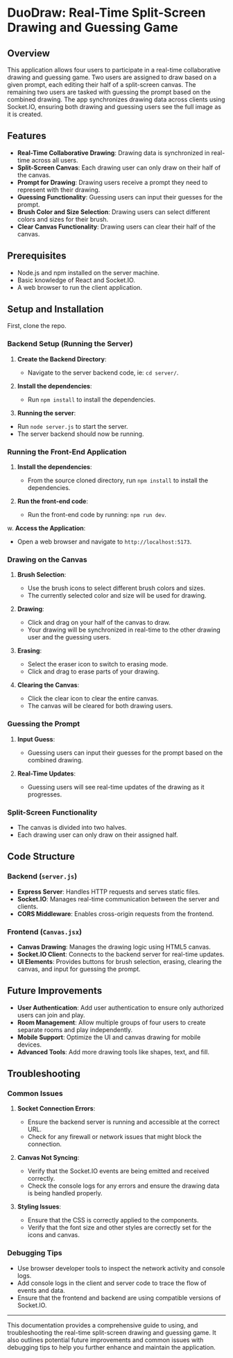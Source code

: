 # DuoDraw: Real-Time Split-Screen Drawing and Guessing Game

## Overview
This application allows four users to participate in a real-time collaborative drawing and guessing game. Two users are assigned to draw based on a given prompt, each editing their half of a split-screen canvas. The remaining two users are tasked with guessing the prompt based on the combined drawing. The app synchronizes drawing data across clients using Socket.IO, ensuring both drawing and guessing users see the full image as it is created.

## Features
- **Real-Time Collaborative Drawing**: Drawing data is synchronized in real-time across all users.
- **Split-Screen Canvas**: Each drawing user can only draw on their half of the canvas.
- **Prompt for Drawing**: Drawing users receive a prompt they need to represent with their drawing.
- **Guessing Functionality**: Guessing users can input their guesses for the prompt.
- **Brush Color and Size Selection**: Drawing users can select different colors and sizes for their brush.
- **Clear Canvas Functionality**: Drawing users can clear their half of the canvas.

## Prerequisites
- Node.js and npm installed on the server machine.
- Basic knowledge of React and Socket.IO.
- A web browser to run the client application.

## Setup and Installation

First, clone the repo.

### Backend Setup (Running the Server)
1. **Create the Backend Directory**:
   - Navigate to the server backend code, ie: `cd server/`.

2. **Install the dependencies**:
   - Run `npm install` to install the dependencies.

3. **Running the server**:
 - Run `node server.js` to start the server. 
- The server backend should now be running.

### Running the Front-End Application
1. **Install the dependencies**:
   - From the source cloned directory, run `npm install` to install the dependencies.

2. **Run the front-end code**:
   - Run the front-end code by running: `npm run dev`.

w. **Access the Application**:
   - Open a web browser and navigate to `http://localhost:5173`.


### Drawing on the Canvas
1. **Brush Selection**:
   - Use the brush icons to select different brush colors and sizes.
   - The currently selected color and size will be used for drawing.

2. **Drawing**:
   - Click and drag on your half of the canvas to draw.
   - Your drawing will be synchronized in real-time to the other drawing user and the guessing users.

3. **Erasing**:
   - Select the eraser icon to switch to erasing mode.
   - Click and drag to erase parts of your drawing.

4. **Clearing the Canvas**:
   - Click the clear icon to clear the entire canvas.
   - The canvas will be cleared for both drawing users.

### Guessing the Prompt
1. **Input Guess**:
   - Guessing users can input their guesses for the prompt based on the combined drawing.

2. **Real-Time Updates**:
   - Guessing users will see real-time updates of the drawing as it progresses.

### Split-Screen Functionality
- The canvas is divided into two halves.
- Each drawing user can only draw on their assigned half.

## Code Structure

### Backend (`server.js`)
- **Express Server**: Handles HTTP requests and serves static files.
- **Socket.IO**: Manages real-time communication between the server and clients.
- **CORS Middleware**: Enables cross-origin requests from the frontend.

### Frontend (`Canvas.jsx`)
- **Canvas Drawing**: Manages the drawing logic using HTML5 canvas.
- **Socket.IO Client**: Connects to the backend server for real-time updates.
- **UI Elements**: Provides buttons for brush selection, erasing, clearing the canvas, and input for guessing the prompt.

## Future Improvements
- **User Authentication**: Add user authentication to ensure only authorized users can join and play.
- **Room Management**: Allow multiple groups of four users to create separate rooms and play independently.
- **Mobile Support**: Optimize the UI and canvas drawing for mobile devices.
- **Advanced Tools**: Add more drawing tools like shapes, text, and fill.

## Troubleshooting

### Common Issues
1. **Socket Connection Errors**:
   - Ensure the backend server is running and accessible at the correct URL.
   - Check for any firewall or network issues that might block the connection.

2. **Canvas Not Syncing**:
   - Verify that the Socket.IO events are being emitted and received correctly.
   - Check the console logs for any errors and ensure the drawing data is being handled properly.

3. **Styling Issues**:
   - Ensure that the CSS is correctly applied to the components.
   - Verify that the font size and other styles are correctly set for the icons and canvas.

### Debugging Tips
- Use browser developer tools to inspect the network activity and console logs.
- Add console logs in the client and server code to trace the flow of events and data.
- Ensure that the frontend and backend are using compatible versions of Socket.IO.

---

This documentation provides a comprehensive guide to using, and troubleshooting the real-time split-screen drawing and guessing game. It also outlines potential future improvements and common issues with debugging tips to help you further enhance and maintain the application.